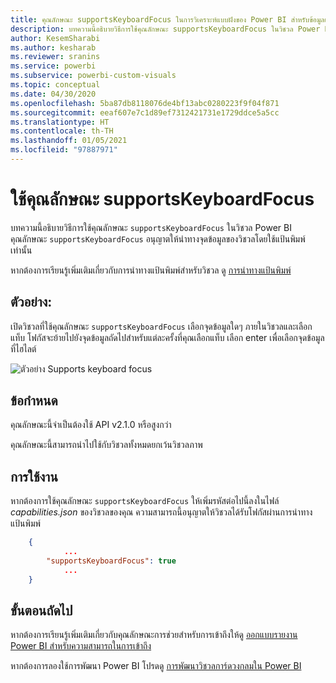 ```yaml
---
title: คุณลักษณะ supportsKeyboardFocus ในการวิเคราะห์แบบฝังของ Power BI สำหรับข้อมูลเชิงลึก BI แบบฝังที่ดีขึ้น
description: บทความนี้อธิบายวิธีการใช้คุณลักษณะ supportsKeyboardFocus ในวิชวล Power BI และข้อกำหนด เพื่อให้ได้ข้อมูลเชิงลึก BI แบบฝังที่ดีขึ้นโดยใช้การวิเคราะห์แบบฝังตัวของ Power BI
author: KesemSharabi
ms.author: kesharab
ms.reviewer: sranins
ms.service: powerbi
ms.subservice: powerbi-custom-visuals
ms.topic: conceptual
ms.date: 04/30/2020
ms.openlocfilehash: 5ba87db8118076de4bf13abc0280223f9f04f871
ms.sourcegitcommit: eeaf607e7c1d89ef7312421731e1729ddce5a5cc
ms.translationtype: HT
ms.contentlocale: th-TH
ms.lasthandoff: 01/05/2021
ms.locfileid: "97887971"
---
```

# <a name="use-the-supportskeyboardfocus-feature"></a>ใช้คุณลักษณะ supportsKeyboardFocus

บทความนี้อธิบายวิธีการใช้คุณลักษณะ `supportsKeyboardFocus` ในวิชวล Power BI
คุณลักษณะ `supportsKeyboardFocus` อนุญาตให้นำทางจุดข้อมูลของวิชวลโดยใช้แป้นพิมพ์เท่านั้น

หากต้องการเรียนรู้เพิ่มเติมเกี่ยวกับการนำทางแป้นพิมพ์สำหรับวิชวล ดู [การนำทางแป้นพิมพ์](../../create-reports/desktop-accessibility-consuming-tools.md#keyboard-navigation)

## <a name="example"></a>ตัวอย่าง:

เปิดวิชวลที่ใช้คุณลักษณะ `supportsKeyboardFocus` เลือกจุดข้อมูลใดๆ ภายในวิชวลและเลือกแท็บ โฟกัสจะย้ายไปยังจุดข้อมูลถัดไปสำหรับแต่ละครั้งที่คุณเลือกแท็บ เลือก enter เพื่อเลือกจุดข้อมูลที่ไฮไลต์

![ตัวอย่าง Supports keyboard focus](./media/supportskeyboardfocus-feature/supports-keyboard-focus-example.png)

## <a name="requirements"></a>ข้อกำหนด

คุณลักษณะนี้จำเป็นต้องใช้ API  v2.1.0 หรือสูงกว่า

คุณลักษณะนี้สามารถนำไปใช้กับวิชวลทั้งหมดยกเว้นวิชวลภาพ

## <a name="usage"></a>การใช้งาน

หากต้องการใช้คุณลักษณะ `supportsKeyboardFocus` ให้เพิ่มรหัสต่อไปนี้ลงในไฟล์ *capabilities.json* ของวิชวลของคุณ
ความสามารถนี้อนุญาตให้วิชวลได้รับโฟกัสผ่านการนำทางแป้นพิมพ์

```json
    {   
            ...
        "supportsKeyboardFocus": true
            ...
    }

```

## <a name="next-steps"></a>ขั้นตอนถัดไป

หากต้องการเรียนรู้เพิ่มเติมเกี่ยวกับคุณลักษณะการช่วยสำหรับการเข้าถึงให้ดู [ออกแบบรายงาน Power BI สำหรับความสามารถในการเข้าถึง](../../create-reports/desktop-accessibility-creating-reports.md)

หากต้องการลองใช้การพัฒนา Power BI โปรดดู [การพัฒนาวิชวลการ์ดวงกลมใน Power BI](develop-circle-card.md)
